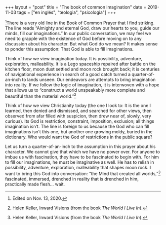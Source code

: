 +++
layout = "post"
title = "The book of common imagination"
date = 2019-11-03
tags = ["en inglés", "teologia", "psicologia"]
+++

[^1]There is a very old line in the Book of Common Prayer that I find striking. The line reads “Almighty and eternal God, draw our hearts to you, guide our minds, fill our imaginations.” In our public conversation, we may feel we need to grapple with the existence of God before moving on to any discussion about his character. But what God do we mean? It makes sense to ponder this assumption: That God is able to fill imaginations.

Think of how we view imagination today. It is possibility, adventure, exploration, malleability. It is a Lego spaceship repaired after battle on the kitchen floor, moon dust settled and moon rock brought back; it is centuries of navigational experience in search of a good catch turned a quarter-of-an-inch to lands unseen. Our endeavors are attempts to bring imagination into reality. If we follow the logic of imagination, it is interwoven with a hope that allows us to “construct a world unspeakably more complete and beautiful than the material world.”[^2]

Think of how we view Christianity today (the one I look to: It is the one I learned, then denied and dismissed, and searched for other views, then observed from afar filled with suspicion, then drew near of, slowly, very curious). Its God is restriction, constraint, imposition, exclusion; all things imagination isn’t. The line is foreign to us because the God who can fill imaginations isn't this one, but another one growing moldy, buried in the dictionary. Who would want the God of restrictions in the public square?

Let us turn a quarter-of-an-inch to the assumption in this prayer about his character. We cannot give that which we have no power over. For anyone to imbue us with fascination, they have to be fascinated to begin with. For him to fill our imaginations, he must be imaginative as well. He has to relish in possibility, adventure, exploration, malleability that shapes moon rock. I want to bring this God into conversation: “the Mind that created all worlds,”[^2] fascinated, immersed, drenched in reality that is drenched in him, practically made flesh... wait.

[^1]: Edited on Nov. 13, 2020.

[^2]: Helen Keller, Inward Visions (from the book _The World I Live In_).
